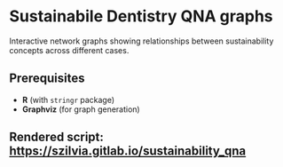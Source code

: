 # Sustainabile Dentistry QNA graphs

Interactive network graphs showing relationships between sustainability concepts across different cases.

## Prerequisites
- **R** (with `stringr` package)
- **Graphviz** (for graph generation)

## Rendered script: https://szilvia.gitlab.io/sustainability_qna 